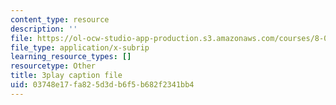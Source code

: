```yaml
---
content_type: resource
description: ''
file: https://ol-ocw-studio-app-production.s3.amazonaws.com/courses/8-01sc-classical-mechanics-fall-2016/03748e17fa825d3db6f5b682f2341bb4_sgymEX-4FxE.vtt
file_type: application/x-subrip
learning_resource_types: []
resourcetype: Other
title: 3play caption file
uid: 03748e17-fa82-5d3d-b6f5-b682f2341bb4
---
```

